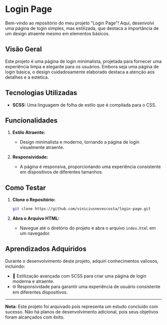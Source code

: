 # Login Page

Bem-vindo ao repositório do meu projeto "Login Page"! Aqui, desenvolvi uma página de login simples, mas estilizada, que destaca a importância de um design atraente mesmo em elementos básicos.

## Visão Geral

Este projeto é uma página de login minimalista, projetada para fornecer uma experiência limpa e elegante para os usuários. Embora seja uma página de login básica, o design cuidadosamente elaborado destaca a atenção aos detalhes e a estética.

## Tecnologias Utilizadas

- **SCSS:** Uma linguagem de folha de estilo que é compilada para o CSS.

## Funcionalidades

1. **Estilo Atraente:**
   - Design minimalista e moderno, tornando a página de login visualmente atraente.

2. **Responsividade:**
   - A página é responsiva, proporcionando uma experiência consistente em dispositivos de diferentes tamanhos.

## Como Testar

1. **Clone o Repositório:**
   ```bash
   git clone https://github.com/viniciusnevescosta/login-page.git
   ```

2. **Abra o Arquivo HTML:**
   - Navegue até o diretório do projeto e abra o arquivo `index.html` em um navegador.

## Aprendizados Adquiridos

Durante o desenvolvimento deste projeto, adquiri conhecimentos valiosos, incluindo:

- 🎨 Estilização avançada com SCSS para criar uma página de login moderna e atraente.
- 🌐 Responsividade para garantir uma experiência de usuário consistente em diferentes dispositivos.

---

**Nota:** Este projeto foi arquivado pois representa um estudo concluído com sucesso. Não há planos de desenvolvimento adicional, pois seus objetivos foram alcançados com êxito.
